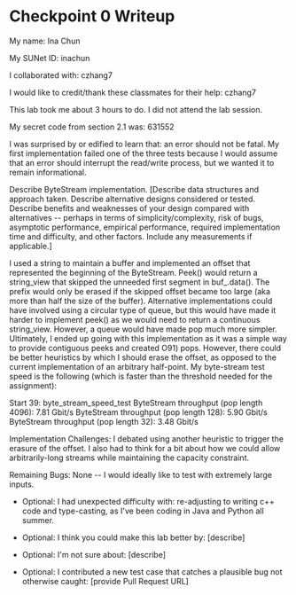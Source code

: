 Checkpoint 0 Writeup
====================

My name: Ina Chun

My SUNet ID: inachun

I collaborated with: czhang7

I would like to credit/thank these classmates for their help: czhang7

This lab took me about 3 hours to do. I did not attend the lab session.

My secret code from section 2.1 was: 631552

I was surprised by or edified to learn that: an error should not be fatal. My first implementation failed one of the three tests because I would assume that an error should interrupt the read/write process, but we
wanted it to remain informational.

Describe ByteStream implementation. [Describe data structures and
approach taken. Describe alternative designs considered or tested.
Describe benefits and weaknesses of your design compared with
alternatives -- perhaps in terms of simplicity/complexity, risk of
bugs, asymptotic performance, empirical performance, required
implementation time and difficulty, and other factors. Include any
measurements if applicable.]

I used a string to maintain a buffer and implemented an offset that 
represented the beginning of the ByteStream. Peek() would return a string_view that 
skipped the unneeded first segment in buf_.data(). The prefix would only be erased
if the skipped offset became too large (aka more than half the size of the buffer). Alternative
implementations could have involved using a circular type of queue, but this would have made it harder to 
implement peek() as we would need to return a continuous string_view. However, a queue would have made pop 
much more simpler. Ultimately, I ended up going with this implementation as it was a simple 
way to provide contiguous peeks and created O91) pops. However, there could be 
better heuristics by which I should erase the offset, as opposed to the current implementation of an arbitrary half-point. My byte-stream test speed is the following (which is faster than the threshold needed for the assignment):

  Start 39: byte_stream_speed_test
    ByteStream throughput (pop length 4096):  7.81 Gbit/s
    ByteStream throughput (pop length 128):   5.90 Gbit/s
    ByteStream throughput (pop length 32):    3.48 Gbit/s

Implementation Challenges:
I debated using another heuristic to trigger the erasure of the offset. I also had to think for a bit about how we could
allow arbitrarily-long streams while maintaining the capacity constraint.

Remaining Bugs:
None -- I would ideally like to test with extremely large inputs.

- Optional: I had unexpected difficulty with: re-adjusting to writing c++ code and type-casting, as I've been coding in Java and Python all summer.

- Optional: I think you could make this lab better by: [describe]

- Optional: I'm not sure about: [describe]

- Optional: I contributed a new test case that catches a plausible bug
  not otherwise caught: [provide Pull Request URL]


